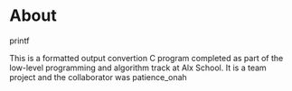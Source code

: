 # About
printf

This is a formatted output convertion C program completed as part of the low-level programming and algorithm track at Alx School. It is a team project and the collaborator was patience_onah
